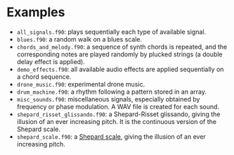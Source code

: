 # Examples

- `all_signals.f90`: plays sequentially each type of available signal.
- `blues.f90`: a random walk on a blues scale.
- `chords_and_melody.f90`: a sequence of synth chords is repeated, and the corresponding notes are played randomly by plucked strings (a double delay effect is applied).
- `demo_effects.f90`: all available audio effects are applied sequentially on a chord sequence.
- `drone_music.f90`: experimental drone music.
- `drum_machine.f90`: a rhythm following a pattern stored in an array.
- `misc_sounds.f90`: miscellaneous signals, especially obtained by frequency or phase modulation. A WAV file is created for each sound.
- `shepard_risset_glissando.f90`: a Shepard-Risset glissando, giving the illusion of an ever increasing pitch. It is the continuous version of the Shepard scale.
- `shepard_scale.f90`: a [Shepard scale](https://en.wikipedia.org/wiki/Shepard_tone), giving the illusion of an ever increasing pitch.